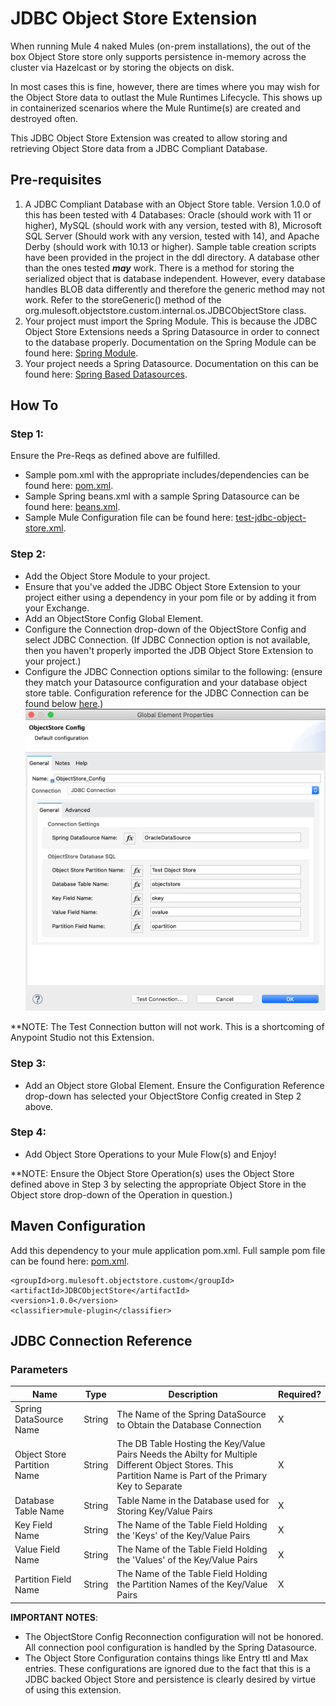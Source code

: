 
# JDBC Object Store Extension

When running Mule 4 naked Mules (on-prem installations), the out of the box Object Store store only supports persistence in-memory across the cluster via Hazelcast or by storing the objects on disk. 

In most cases this is fine, however, there are times where you may wish for the Object Store data to outlast the Mule Runtimes Lifecycle.  This shows up in containerized scenarios where the Mule Runtime(s) are created and destroyed often.

This JDBC Object Store Extension was created to allow storing and retrieving Object Store data from a JDBC Compliant Database.

## Pre-requisites

 1. A JDBC Compliant Database with an Object Store table.  Version 1.0.0 of this has been tested with 4 Databases:  Oracle (should work with 11 or higher), MySQL (should work with any version, tested with 8), Microsoft SQL Server (Should work with any version, tested with 14), and Apache Derby (should work with 10.13 or higher).  Sample table creation scripts have been provided in the project in the ddl directory.  A database other than the ones tested ***may*** work.  There is a method for storing the serialized object that is database independent.  However, every database handles BLOB data differently and therefore the generic method may not work.  Refer to the storeGeneric() method of the org.mulesoft.objectstore.custom.internal.os.JDBCObjectStore class.
 2. Your project must import the Spring Module.  This is because the JDBC Object Store Extensions needs a Spring Datasource in order to connect to the database properly.  Documentation on the Spring Module can be found here:  [Spring Module](https://docs.mulesoft.com/spring-module/1.3/).
 3. Your project needs a Spring Datasource.  Documentation on this can be found here: [Spring Based Datasources](https://help.mulesoft.com/s/article/Spring-based-datasources).

## How To

### Step 1:
Ensure the Pre-Reqs as defined above are fulfilled.

 - Sample pom.xml with the appropriate includes/dependencies can be found here: [pom.xml](docs/samples/pom.xml).
 - Sample Spring beans.xml with a sample Spring Datasource can be found here: [beans.xml](docs/samples/beans.xml).
 - Sample Mule Configuration file can be found here: [test-jdbc-object-store.xml](docs/samples/test-jdbc-object-store.xml).

### Step 2:

 - Add the Object Store Module to your project.
 - Ensure that you've added the JDBC Object Store Extension to your project either using a dependency in your pom file or by adding it from your Exchange.
 - Add an ObjectStore Config Global Element.
 - Configure the Connection drop-down of the ObjectStore Config and select JDBC Connection.  (If JDBC Connection option is not available, then you haven't properly imported the JDB Object Store Extension to your project.)
 - Configure the JDBC Connection options similar to the following: (ensure they match your Datasource configuration and your database object store table. Configuration reference for the JDBC Connection can be found below [here](#jdbc-connection-reference).)
![ObjectStore Connection Config](docs/images/ObjectStore-Config.png)

**NOTE: The Test Connection button will not work.  This is a shortcoming of Anypoint Studio not this Extension.

### Step 3:
 - Add an Object store Global Element.  Ensure the Configuration Reference drop-down has selected your ObjectStore Config created in Step 2 above.

### Step 4:

 - Add Object Store Operations to your Mule Flow(s) and Enjoy!

**NOTE: Ensure the Object Store Operation(s) uses the Object Store defined above in Step 3 by selecting the appropriate Object Store in the Object store drop-down of the Operation in question.)

## Maven Configuration
Add this dependency to your mule application pom.xml. Full sample pom file can be found here: [pom.xml](docs/samples/pom.xml).

```
<groupId>org.mulesoft.objectstore.custom</groupId>
<artifactId>JDBCObjectStore</artifactId>
<version>1.0.0</version>
<classifier>mule-plugin</classifier>
```
## JDBC Connection Reference
### Parameters
|Name  |Type  |Description |Required? |
|--|--|--|--|
|Spring DataSource Name  |  String|The Name of the Spring DataSource to Obtain the Database Connection|X|
| Object Store Partition Name| String|The DB Table Hosting the Key/Value Pairs Needs the Abilty for Multiple Different Object Stores. This Partition Name is Part of the Primary Key to Separate |X|
|Database Table Name |String | Table Name in the Database used for Storing Key/Value Pairs|X|
| Key Field Name| String|The Name of the Table Field Holding the 'Keys' of the Key/Value Pairs |X |
|Value Field Name |String |The Name of the Table Field Holding the 'Values' of the Key/Value Pairs |X |
| Partition Field Name| String|The Name of the Table Field Holding the Partition Names of the Key/Value Pairs | X|
**IMPORTANT NOTES**:

 - The ObjectStore Config Reconnection configuration will not be honored.  All connection pool configuration is handled by the Spring Datasource.
 - The Object Store Configuration contains things like Entry ttl and Max entries.  These configurations are ignored due to the fact that this is a JDBC backed Object Store and persistence is clearly desired by virtue of using this extension. 